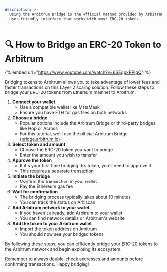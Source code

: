 ```yaml
---
description: >-
  Using the Arbitrum Bridge is the official method provided by Arbitrum. It's a
  user-friendly interface that works with most ERC-20 tokens.
---
```


# 🔍 How to Bridge an ERC-20 Token to Arbitrum



{% embed url="https://www.youtube.com/watch?v=6SEqpkPPIgQ" %}

Bridging tokens to Arbitrum allows you to take advantage of lower fees and faster transactions on this Layer 2 scaling solution. Follow these steps to bridge your ERC-20 tokens from Ethereum mainnet to Arbitrum:

1. **Connect your wallet**
   * Use a compatible wallet like MetaMask
   * Ensure you have ETH for gas fees on both networks
2. **Choose a bridge**
   * Popular options include the Arbitrum Bridge or third-party bridges like Hop or Across
   * For this tutorial, we'll use the official Arbitrum Bridge ([bridge.arbitrum.io](https://bridge.arbitrum.io/))
3. **Select token and amount**
   * Choose the ERC-20 token you want to bridge
   * Enter the amount you wish to transfer
4. **Approve the token**
   * If it's your first time bridging this token, you'll need to approve it
   * This requires a separate transaction
5. **Initiate the bridge**
   * Confirm the transaction in your wallet
   * Pay the Ethereum gas fee
6. **Wait for confirmation**
   * The bridging process typically takes about 10 minutes
   * You can track the status on Arbiscan
7. **Add Arbitrum network to your wallet**
   * If you haven't already, add Arbitrum to your wallet
   * You can find network details on Arbitrum's website
8. **Add the token to your Arbitrum wallet**
   * Import the token address on Arbitrum
   * You should now see your bridged tokens

By following these steps, you can efficiently bridge your ERC-20 tokens to the Arbitrum network and begin exploring its ecosystem.

Remember to always double-check addresses and amounts before confirming transactions. Happy bridging!

